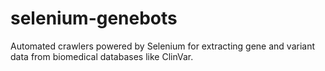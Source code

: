 # selenium-genebots
Automated crawlers powered by Selenium for extracting gene and variant data from biomedical databases like ClinVar.
